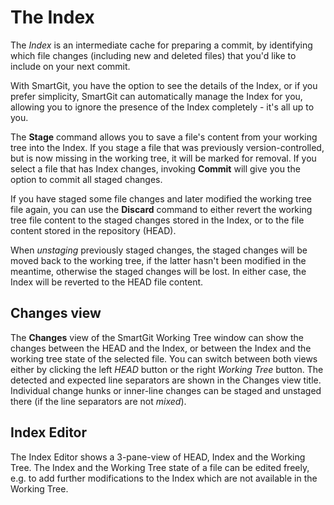# The Index

The *Index* is an intermediate cache for preparing a commit, by identifying which file changes (including new and deleted files) that you'd like to include on your next commit. 

With SmartGit, you have the option to see the details of the Index, or if you prefer simplicity, SmartGit can automatically manage the Index for you, allowing you to ignore the presence of the Index completely - it's all up to you.

The **Stage** command allows you to save a file's content from your
working tree into the Index. If you stage a file that was previously
version-controlled, but is now missing in the working tree, it will be
marked for removal. If you select a file that
has Index changes, invoking **Commit** will give you the option to
commit all staged changes.

If you have staged some file changes and later modified the working tree
file again, you can use the **Discard** command to either revert the
working tree file content to the staged changes stored in the Index, or
to the file content stored in the repository (HEAD).

When *unstaging* previously staged changes, the staged changes will be
moved back to the working tree, if the latter hasn't been modified in
the meantime, otherwise the staged changes will be lost. In either case,
the Index will be reverted to the HEAD file content.

## Changes view

The **Changes** view of the SmartGit Working Tree window can show the changes
between the HEAD and the Index, or between the Index and the working
tree state of the selected file. You can switch between both views
either by clicking the left *HEAD* button or the right *Working Tree*
button. The detected and expected line separators are shown in the
Changes view title. Individual change hunks or inner-line changes can be
staged and unstaged there (if the line separators are not *mixed*).

## Index Editor

The Index Editor shows a 3-pane-view of HEAD, Index and the Working
Tree. The Index and the Working Tree state of a file can be edited
freely, e.g. to add further modifications to the Index which are not
available in the Working Tree.
